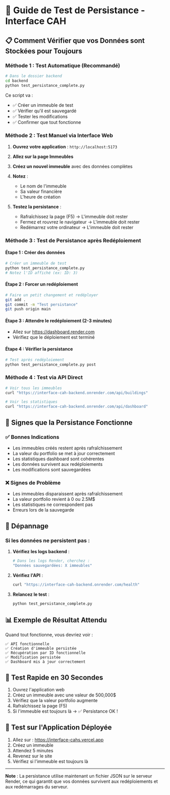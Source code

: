 # 🧪 Guide de Test de Persistance - Interface CAH

## 📋 Comment Vérifier que vos Données sont Stockées pour Toujours

### **Méthode 1 : Test Automatique (Recommandé)**

```bash
# Dans le dossier backend
cd backend
python test_persistance_complete.py
```

Ce script va :
- ✅ Créer un immeuble de test
- ✅ Vérifier qu'il est sauvegardé
- ✅ Tester les modifications
- ✅ Confirmer que tout fonctionne

### **Méthode 2 : Test Manuel via Interface Web**

1. **Ouvrez votre application** : `http://localhost:5173`
2. **Allez sur la page Immeubles**
3. **Créez un nouvel immeuble** avec des données complètes
4. **Notez** :
   - Le nom de l'immeuble
   - Sa valeur financière
   - L'heure de création

5. **Testez la persistance** :
   - Rafraîchissez la page (F5) → L'immeuble doit rester
   - Fermez et rouvrez le navigateur → L'immeuble doit rester
   - Redémarrez votre ordinateur → L'immeuble doit rester

### **Méthode 3 : Test de Persistance après Redéploiement**

#### Étape 1 : Créer des données
```bash
# Créer un immeuble de test
python test_persistance_complete.py
# Notez l'ID affiché (ex: ID: 3)
```

#### Étape 2 : Forcer un redéploiement
```bash
# Faire un petit changement et redéployer
git add .
git commit -m "Test persistance"
git push origin main
```

#### Étape 3 : Attendre le redéploiement (2-3 minutes)
- Allez sur https://dashboard.render.com
- Vérifiez que le déploiement est terminé

#### Étape 4 : Vérifier la persistance
```bash
# Test après redéploiement
python test_persistance_complete.py post
```

### **Méthode 4 : Test via API Direct**

```bash
# Voir tous les immeubles
curl "https://interface-cah-backend.onrender.com/api/buildings"

# Voir les statistiques
curl "https://interface-cah-backend.onrender.com/api/dashboard"
```

## 🎯 **Signes que la Persistance Fonctionne**

### ✅ **Bonnes Indications**
- Les immeubles créés restent après rafraîchissement
- La valeur du portfolio se met à jour correctement
- Les statistiques dashboard sont cohérentes
- Les données survivent aux redéploiements
- Les modifications sont sauvegardées

### ❌ **Signes de Problème**
- Les immeubles disparaissent après rafraîchissement
- La valeur portfolio revient à 0 ou 2.5M$
- Les statistiques ne correspondent pas
- Erreurs lors de la sauvegarde

## 🔧 **Dépannage**

### Si les données ne persistent pas :

1. **Vérifiez les logs backend** :
   ```bash
   # Dans les logs Render, cherchez :
   "Données sauvegardées: X immeubles"
   ```

2. **Vérifiez l'API** :
   ```bash
   curl "https://interface-cah-backend.onrender.com/health"
   ```

3. **Relancez le test** :
   ```bash
   python test_persistance_complete.py
   ```

## 📊 **Exemple de Résultat Attendu**

Quand tout fonctionne, vous devriez voir :
```
✅ API fonctionnelle
✅ Création d'immeuble persistée
✅ Récupération par ID fonctionnelle
✅ Modification persistée
✅ Dashboard mis à jour correctement
```

## 🚀 **Test Rapide en 30 Secondes**

1. Ouvrez l'application web
2. Créez un immeuble avec une valeur de 500,000$
3. Vérifiez que la valeur portfolio augmente
4. Rafraîchissez la page (F5)
5. Si l'immeuble est toujours là → ✅ Persistance OK !

## 📱 **Test sur l'Application Déployée**

1. Allez sur : https://interface-cahs.vercel.app
2. Créez un immeuble
3. Attendez 5 minutes
4. Revenez sur le site
5. Vérifiez si l'immeuble est toujours là

---

**Note** : La persistance utilise maintenant un fichier JSON sur le serveur Render, ce qui garantit que vos données survivent aux redéploiements et aux redémarrages du serveur. 